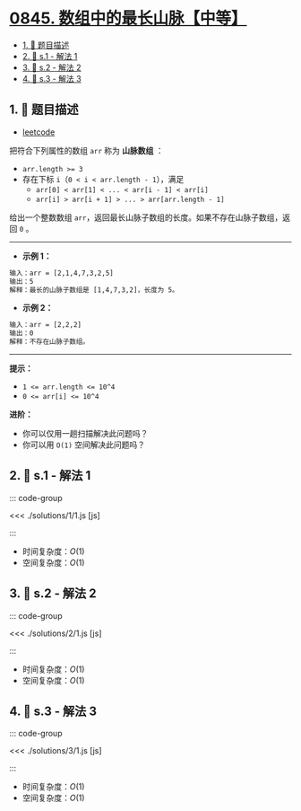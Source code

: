 # [0845. 数组中的最长山脉【中等】](https://github.com/tnotesjs/TNotes.leetcode/tree/main/notes/0845.%20%E6%95%B0%E7%BB%84%E4%B8%AD%E7%9A%84%E6%9C%80%E9%95%BF%E5%B1%B1%E8%84%89%E3%80%90%E4%B8%AD%E7%AD%89%E3%80%91)

<!-- region:toc -->

- [1. 📝 题目描述](#1--题目描述)
- [2. 🎯 s.1 - 解法 1](#2--s1---解法-1)
- [3. 🎯 s.2 - 解法 2](#3--s2---解法-2)
- [4. 🎯 s.3 - 解法 3](#4--s3---解法-3)

<!-- endregion:toc -->

## 1. 📝 题目描述

- [leetcode](https://leetcode.cn/problems/longest-mountain-in-array/)

把符合下列属性的数组 `arr` 称为 **山脉数组** ：

- `arr.length >= 3`
- 存在下标 `i`（`0 < i < arr.length - 1`），满足
  - `arr[0] < arr[1] < ... < arr[i - 1] < arr[i]`
  - `arr[i] > arr[i + 1] > ... > arr[arr.length - 1]`

给出一个整数数组 `arr`，返回最长山脉子数组的长度。如果不存在山脉子数组，返回 `0` 。

---

- **示例 1：**

```txt
输入：arr = [2,1,4,7,3,2,5]
输出：5
解释：最长的山脉子数组是 [1,4,7,3,2]，长度为 5。
```

- **示例 2：**

```txt
输入：arr = [2,2,2]
输出：0
解释：不存在山脉子数组。
```

---

**提示：**

- `1 <= arr.length <= 10^4`
- `0 <= arr[i] <= 10^4`

**进阶：**

- 你可以仅用一趟扫描解决此问题吗？
- 你可以用 `O(1)` 空间解决此问题吗？

## 2. 🎯 s.1 - 解法 1

::: code-group

<<< ./solutions/1/1.js [js]

:::

- 时间复杂度：$O(1)$
- 空间复杂度：$O(1)$

## 3. 🎯 s.2 - 解法 2

::: code-group

<<< ./solutions/2/1.js [js]

:::

- 时间复杂度：$O(1)$
- 空间复杂度：$O(1)$

## 4. 🎯 s.3 - 解法 3

::: code-group

<<< ./solutions/3/1.js [js]

:::

- 时间复杂度：$O(1)$
- 空间复杂度：$O(1)$
